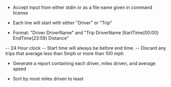 - Accept input from either stdin or as a file name given in command license

- Each line will start with either "Driver" or "Trip"

- Format: "Driver DriverName" and "Trip DriverName StartTime(00:00) EndTime(23:59) Distance"

-- 24 Hour clock
-- Start time will always be before end time.
-- Discard any trips that average less than 5mph or more than 100 mph

- Generate a report containing each driver, miles driven, and average speed

- Sort by most miles driven to least
